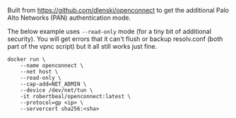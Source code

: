Built from https://github.com/dlenski/openconnect to get the additional Palo Alto Networks (PAN) authentication mode.

The below example uses `--read-only` mode (for a tiny bit of additional security). You will get errors that it can't flush or backup resolv.conf (both part of the vpnc script) but it all still works just fine. 

```
docker run \
	--name openconnect \
	--net host \
	--read-only \
	--cap-add=NET_ADMIN \
	--device /dev/net/tun \
	-it robertbeal/openconnect:latest \
	--protocol=gp <ip> \
	--servercert sha256:<sha>
```
